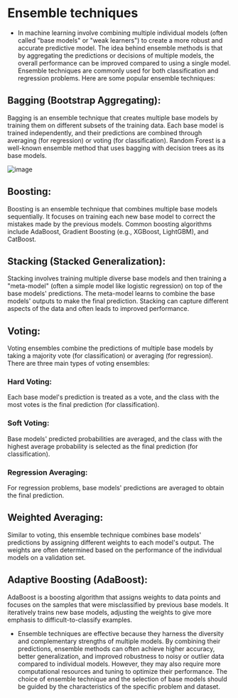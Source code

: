 # Ensemble techniques 
- In machine learning involve combining multiple individual models (often called "base models" or "weak learners") to create a more robust and accurate predictive model. The idea behind ensemble methods is that by aggregating the predictions or decisions of multiple models, the overall performance can be improved compared to using a single model. Ensemble techniques are commonly used for both classification and regression problems. Here are some popular ensemble techniques:

## Bagging (Bootstrap Aggregating): 
Bagging is an ensemble technique that creates multiple base models by training them on different subsets of the training data. Each base model is trained independently, and their predictions are combined through averaging (for regression) or voting (for classification). Random Forest is a well-known ensemble method that uses bagging with decision trees as its base models.

![image](https://github.com/ankitrajput77/Data.Science/assets/113281225/f9d93ebd-ede9-4ee3-860d-679c2fd5351f)

## Boosting: 
Boosting is an ensemble technique that combines multiple base models sequentially. It focuses on training each new base model to correct the mistakes made by the previous models. Common boosting algorithms include AdaBoost, Gradient Boosting (e.g., XGBoost, LightGBM), and CatBoost.

## Stacking (Stacked Generalization): 
Stacking involves training multiple diverse base models and then training a "meta-model" (often a simple model like logistic regression) on top of the base models' predictions. The meta-model learns to combine the base models' outputs to make the final prediction. Stacking can capture different aspects of the data and often leads to improved performance.

## Voting: 
Voting ensembles combine the predictions of multiple base models by taking a majority vote (for classification) or averaging (for regression). There are three main types of voting ensembles:

### Hard Voting: 
Each base model's prediction is treated as a vote, and the class with the most votes is the final prediction (for classification).
### Soft Voting: 
Base models' predicted probabilities are averaged, and the class with the highest average probability is selected as the final prediction (for classification).
### Regression Averaging: 
For regression problems, base models' predictions are averaged to obtain the final prediction.
## Weighted Averaging: 
Similar to voting, this ensemble technique combines base models' predictions by assigning different weights to each model's output. The weights are often determined based on the performance of the individual models on a validation set.

## Adaptive Boosting (AdaBoost): 
AdaBoost is a boosting algorithm that assigns weights to data points and focuses on the samples that were misclassified by previous base models. It iteratively trains new base models, adjusting the weights to give more emphasis to difficult-to-classify examples.

- Ensemble techniques are effective because they harness the diversity and complementary strengths of multiple models. By combining their predictions, ensemble methods can often achieve higher accuracy, better generalization, and improved robustness to noisy or outlier data compared to individual models. However, they may also require more computational resources and tuning to optimize their performance. The choice of ensemble technique and the selection of base models should be guided by the characteristics of the specific problem and dataset.
